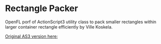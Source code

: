 Rectangle Packer
================

OpenFL porf of ActionScript3 utility class to pack smaller rectangles within larger container rectangle efficiently by Ville Koskela.

[Original AS3 version here](https://github.com/villekoskelaorg/RectanglePacking/);

